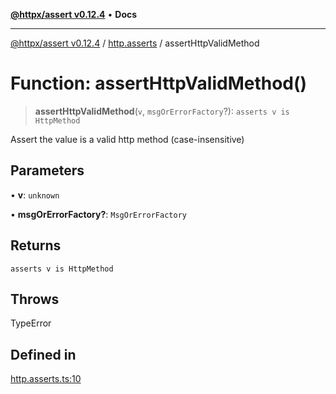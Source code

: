 [**@httpx/assert v0.12.4**](../../README.md) • **Docs**

***

[@httpx/assert v0.12.4](../../README.md) / [http.asserts](../README.md) / assertHttpValidMethod

# Function: assertHttpValidMethod()

> **assertHttpValidMethod**(`v`, `msgOrErrorFactory`?): `asserts v is HttpMethod`

Assert the value is a valid http method (case-insensitive)

## Parameters

• **v**: `unknown`

• **msgOrErrorFactory?**: `MsgOrErrorFactory`

## Returns

`asserts v is HttpMethod`

## Throws

TypeError

## Defined in

[http.asserts.ts:10](https://github.com/belgattitude/httpx/blob/9d56eb57739de47a2eced4122ffa042138007013/packages/assert/src/http.asserts.ts#L10)
